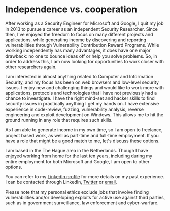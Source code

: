 Independence vs. cooperation
============================

After working as a Security Engineer for Microsoft and Google, I quit my job
in 2013 to pursue a career as an independent Security Researcher. Since then,
I've enjoyed the freedom to focus on many different projects and applications,
while generating income by discovering and reporting vulnerabilities through
Vulnerability Contribution Reward Programs. While working independently has
many advantages, it does have one major drawback: no one to bounce ideas off or
help you solve problems. So, in order to address this, I am now looking for
opportunities to work closer with other researchers again.

I am interested in almost anything related to Computer and Information Security,
and my focus has been on web browsers and low-level security issues. I enjoy new
and challenging things and would like to work more with applications, protocols
and technologies that I have not previously had a chance to investigate. I have
the right mind-set and hacker skills to find security issues in practically
anything I get my hands on. I have extensive experience in code-review, fuzzing,
vulnerability analysis, reverse engineering and exploit development on Windows.
This allows me to hit the ground running in any role that requires such skills.

As I am able to generate income in my own time, so I am open to freelance,
project based work, as well as part-time and full-time employment. If you have
a role that might be a good match to me, let's discuss these options.

I am based in the The Hague area in the Netherlands. Though I have enjoyed
working from home for the last ten years, including during my entire employment
for both Microsoft and Google, I am open to other options.

You can refer to my [LinkedIn profile][] for more details on my past experience.
I can be contacted through LinkedIn, [Twitter][] or [email][].

Please note that my personal ethics exclude jobs that involve finding
vulnerabilities and/or developing exploits for active use against third parties,
such as in government surveillance, law enforcement and cyber-warfare.

  [LinkedIn profile]: https://www.linkedin.com/in/skylined
  [Twitter]: https://twitter.com/berendjanwever
  [email]: mailto:berendjanwever@gmail.com